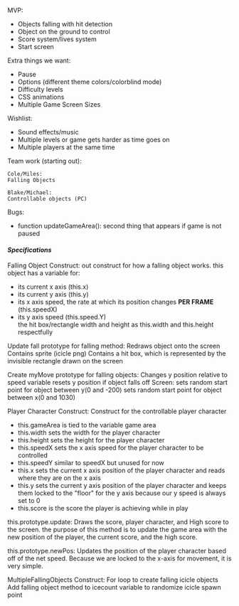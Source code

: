 MVP:
  - Objects falling with hit detection
  - Object on the ground to control
  - Score system/lives system
  - Start screen

Extra things we want:
  - Pause
  - Options (different theme colors/colorblind mode)
  - Difficulty levels
  - CSS animations
  - Multiple Game Screen Sizes

Wishlist:
  - Sound effects/music
  - Multiple levels or game gets harder as time goes on
  - Multiple players at the same time


Team work (starting out):

    Cole/Miles:
    Falling Objects

    Blake/Michael:
    Controllable objects (PC)


Bugs:
 - function updateGameArea(): second thing that appears if game is not paused


#### _Specifications_

Falling Object Construct:
out construct for how a falling object works.
this object has a variable for:
  - its current x axis (this.x)
  - its current y axis (this.y)
  - its x axis speed, the rate at which its position changes **PER FRAME** (this.speedX)
  - its y axis speed (this.speed.Y)   
  the hit box/rectangle width and height as this.width and this.height respectfully

Update fall prototype for falling method:
  Redraws object onto the screen
  Contains sprite (icicle png)
  Contains a hit box, which is represented by the invisible rectangle drawn on the screen

Create myMove prototype for falling objects:
  Changes y position relative to speed variable
  resets y position if object falls off Screen:
    sets random start point for object between y(0 and -200)
    sets random start point for object between x(0 and 1030)


Player Character Construct:
Construct for the controllable player character
  - this.gameArea is tied to the variable game area
  - this.width sets the width for the player character
  - this.height sets the height for the player character
  - this.speedX sets the x axis speed for the player character to be controlled
  - this.speedY similar to speedX but unused for now
  - this.x sets the current x axis position of the player character and reads where they are on the x axis   
  - this.y sets the current y axis position of the player character and keeps them locked to the "floor" for the y axis because our y speed is always set to 0
  - this.score is the score the player is achieving while in play

  this.prototype.update:
    Draws the score, player character, and High score to the screen.
    the purpose of this method is to update the game area with the new position of the player, the current score, and the high score.

  this.prototype.newPos:
    Updates the position of the player character based off of the net speed. Because we are locked to the x-axis for movement, it is very simple.


MultipleFallingObjects Construct:
  For loop to create falling icicle objects
  Add falling object method to icecount variable to randomize icicle spawn point
